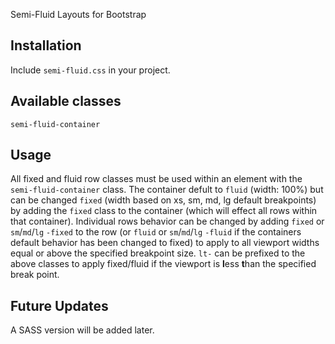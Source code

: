 Semi-Fluid Layouts for Bootstrap

Installation
------------

Include `semi-fluid.css` in your project.

Available classes
-----------------

`semi-fluid-container`


Usage
-----

All fixed and fluid row classes must be used within an element with the `semi-fluid-container` class. The container defult to `fluid` (width: 100%) but can be changed `fixed` (width based on xs, sm, md, lg default breakpoints) by adding the `fixed` class to the container (which will effect all rows within that container). Individual rows behavior can be changed by adding `fixed` or `sm`/`md`/`lg` `-fixed` to the row (or `fluid` or `sm`/`md`/`lg` `-fluid` if the containers default behavior has been changed to fixed) to apply to all viewport widths equal or above the specified breakpoint size. `lt-` can be prefixed to the above classes to apply fixed/fluid if the viewport is **l**ess **t**han the specified break point.

Future Updates
--------------

A SASS version will be added later.